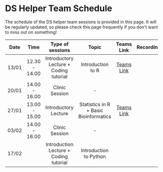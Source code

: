 # DS Helper Team Schedule

The schedule of the DS helper team sessions is provided in this page. It will be regularly updated, so please check this page frequently if you don't want to miss out on something!


Date|Time| Type of sessions|Topic | Teams Link | Recording |
:---:|:---:|:---:|:---:|:---:|:---:|
13/01|12.30 - 14.00|Introductory Lecture + Coding tutorial | Introduction to R | [Teams Link](https://teams.microsoft.com/l/meetup-join/19%3ameeting_NTM1YjQyMDAtODU3NS00ODk1LThmYWUtMjA2ZGYwZDU2ZDlj%40thread.v2/0?context=%7b%22Tid%22%3a%222b897507-ee8c-4575-830b-4f8267c3d307%22%2c%22Oid%22%3a%2259f6bab9-038b-4d99-ba0a-7617d7a16f65%22%7d)|
20/01|14.00 - 16.00 |Clinic Session| -
27/01| 13.00 - 15.00 |Introductory Lecture| Statistics in R + Basic Bioinformatics | [Teams Link](https://teams.microsoft.com/l/meetup-join/19%3ameeting_YTZjOGM1ODctMjYxZi00ZDA2LTk5YjEtOTI3MjdiM2E0YTYx%40thread.v2/0?context=%7b%22Tid%22%3a%222b897507-ee8c-4575-830b-4f8267c3d307%22%2c%22Oid%22%3a%2259f6bab9-038b-4d99-ba0a-7617d7a16f65%22%7d)|
03/02 | 14.00 - 16.00 |Clinic Session|-||
17/02 || Introduction Lecture  + Coding tutorial| Introduction to Python |

